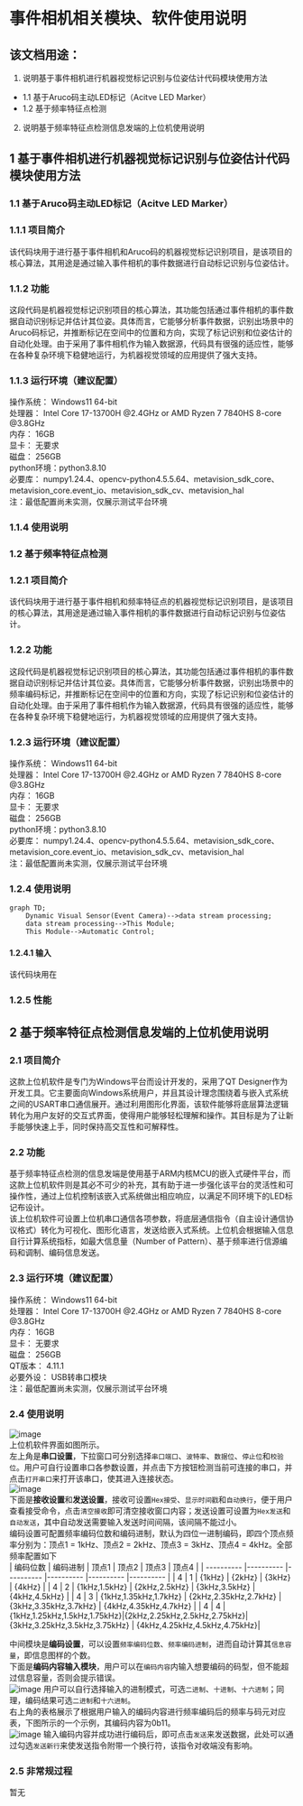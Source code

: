 # 事件相机相关模块、软件使用说明

## 该文档用途：
1. 说明基于事件相机进行机器视觉标记识别与位姿估计代码模块使用方法
  - 1.1 基于Aruco码主动LED标记（Acitve LED Marker）
  - 1.2 基于频率特征点检测
2. 说明基于频率特征点检测信息发端的上位机使用说明

## 1 基于事件相机进行机器视觉标记识别与位姿估计代码模块使用方法
### 1.1 基于Aruco码主动LED标记（Acitve LED Marker）
### 1.1.1 项目简介
  该代码块用于进行基于事件相机和Aruco码的机器视觉标记识别项目，是该项目的核心算法，其用途是通过输入事件相机的事件数据进行自动标记识别与位姿估计。  <br>
### 1.1.2 功能
  这段代码是机器视觉标记识别项目的核心算法，其功能包括通过事件相机的事件数据自动识别标记并估计其位姿。具体而言，它能够分析事件数据，识别出场景中的Aruco码标记，并推断标记在空间中的位置和方向，实现了标记识别和位姿估计的自动化处理。由于采用了事件相机作为输入数据源，代码具有很强的适应性，能够在各种复杂环境下稳健地运行，为机器视觉领域的应用提供了强大支持。  <br>
### 1.1.3 运行环境（建议配置）
  操作系统：  Windows11 64-bit  <br>
  处理器：    Intel Core 17-13700H @2.4GHz or AMD Ryzen 7 7840HS 8-core @3.8GHz  <br>
  内存：      16GB  <br>
  显卡：      无要求  <br>
  磁盘：      256GB  <br>
  python环境：python3.8.10  <br>
  必要库：    numpy1.24.4、opencv-python4.5.5.64、metavision_sdk_core、metavision_core.event_io、metavision_sdk_cv、metavision_hal   <br>
注：最低配置尚未实测，仅展示测试平台环境  <br>
### 1.1.4 使用说明

### 1.2 基于频率特征点检测
### 1.2.1 项目简介
  该代码块用于进行基于事件相机和频率特征点的机器视觉标记识别项目，是该项目的核心算法，其用途是通过输入事件相机的事件数据进行自动标记识别与位姿估计。
### 1.2.2 功能
  这段代码是机器视觉标记识别项目的核心算法，其功能包括通过事件相机的事件数据自动识别标记并估计其位姿。具体而言，它能够分析事件数据，识别出场景中的频率编码标记，并推断标记在空间中的位置和方向，实现了标记识别和位姿估计的自动化处理。由于采用了事件相机作为输入数据源，代码具有很强的适应性，能够在各种复杂环境下稳健地运行，为机器视觉领域的应用提供了强大支持。
### 1.2.3 运行环境（建议配置）
  操作系统：  Windows11 64-bit  <br>
  处理器：    Intel Core 17-13700H @2.4GHz or AMD Ryzen 7 7840HS 8-core @3.8GHz  <br>
  内存：      16GB  <br>
  显卡：      无要求  <br>
  磁盘：      256GB  <br>
  python环境：python3.8.10  <br>
  必要库：    numpy1.24.4、opencv-python4.5.5.64、metavision_sdk_core、metavision_core.event_io、metavision_sdk_cv、metavision_hal  <br>
注：最低配置尚未实测，仅展示测试平台环境  <br>
### 1.2.4 使用说明
```mermaid
graph TD;
    Dynamic Visual Sensor(Event Camera)-->data stream processing;
    data stream processing-->This Module;
    This Module-->Automatic Control;
```
#### 1.2.4.1 输入
  该代码块用在
### 1.2.5 性能
  

## 2 基于频率特征点检测信息发端的上位机使用说明
### 2.1 项目简介
  这款上位机软件是专门为Windows平台而设计开发的，采用了QT Designer作为开发工具。它主要面向Windows系统用户，并且其设计理念围绕着与嵌入式系统之间的USART串口通信展开。通过利用图形化界面，该软件能够将底层算法逻辑转化为用户友好的交互式界面，使得用户能够轻松理解和操作。其目标是为了让新手能够快速上手，同时保持高交互性和可解释性。
### 2.2 功能
  基于频率特征点检测的信息发端是使用基于ARM内核MCU的嵌入式硬件平台，而这款上位机软件则是其必不可少的补充，其有助于进一步强化该平台的灵活性和可操作性，通过上位机控制该嵌入式系统做出相应响应，以满足不同环境下的LED标记布设计。<br>
  该上位机软件可设置上位机串口通信各项参数，将底层通信指令（自主设计通信协议格式）转化为可视化、图形化语言，发送给嵌入式系统。上位机会根据输入信息自行计算系统指标，如最大信息量（Number of Pattern）、基于频率进行信源编码和调制、编码信息发送。
### 2.3 运行环境（建议配置）
  操作系统：  Windows11 64-bit  <br>
  处理器：    Intel Core 17-13700H @2.4GHz or AMD Ryzen 7 7840HS 8-core @3.8GHz  <br>
  内存：      16GB  <br>
  显卡：      无要求  <br>
  磁盘：      256GB  <br>
  QT版本：    4.11.1  <br>
  必要外设：  USB转串口模块  <br>
注：最低配置尚未实测，仅展示测试平台环境  <br>
### 2.4 使用说明
![image](https://github.com/csqNULL/project_EventCamera/assets/107977229/89d8522a-baf6-42e1-9ff0-cd4851b3d357)  <br>
  上位机软件界面如图所示。  <br>
  左上角是**串口设置**，下拉窗口可分别选择`串口端口`、`波特率`、`数据位`、`停止位`和`校验位`。用户可自行设置串口各参数设置，并点击下方按钮检测当前可连接的串口，并点击`打开串口`来打开该串口，使其进入连接状态。  <br>
  ![image](https://github.com/csqNULL/project_EventCamera/assets/107977229/63765b52-c9ef-4a54-b7a8-a00a22619c98)  <br>
  下面是**接收设置**和**发送设置**，接收可设置`Hex接受`、`显示时间戳`和`自动换行`，便于用户查看接受命令，点击`清空接收`即可清空接收窗口内容；发送设置可设置为`Hex发送`和`自动发送`，其中自动发送需要输入发送时间间隔，该间隔不能过小。  <br>
  编码设置可配置频率编码位数和编码进制，默认为四位一进制编码，即四个顶点频率分别为：顶点1 = 1kHz、顶点2 = 2kHz、顶点3 = 3kHz、顶点4 = 4kHz。全部频率配置如下  <br>
| 编码位数   | 编码进制   |   顶点1    |  顶点2    |  顶点3   |   顶点4 |
| ---------- |---------- |---------- |---------- |---------- |---------- |
|      4     |     1     |    {1kHz}   |    {2kHz}   |    {3kHz}  |    {4kHz}    |
|      4     |     2     |    {1kHz,1.5kHz}   |    {2kHz,2.5kHz}   |    {3kHz,3.5kHz}  |    {4kHz,4.5kHz}    |
|      4     |     3     |    {1kHz,1.35kHz,1.7kHz}   |    {2kHz,2.35kHz,2.7kHz}   |    {3kHz,3.35kHz,3.7kHz}  |    {4kHz,4.35kHz,4.7kHz}    |
|      4     |     4     |{1kHz,1.25kHz,1.5kHz,1.75kHz}|{2kHz,2.25kHz,2.5kHz,2.75kHz}| {3kHz,3.25kHz,3.5kHz,3.75kHz} | {4kHz,4.25kHz,4.5kHz,4.75kHz}|

  中间模块是**编码设置**，可以设置`频率编码位数`、`频率编码进制`，进而自动计算其`信息容量`，即信息图样的个数。  <br>
  下面是**编码内容输入模块**，用户可以在`编码内容`内输入想要编码的码型，但不能超过信息容量，否则会提示错误。  <br>
  ![image](https://github.com/csqNULL/project_EventCamera/assets/107977229/d4ee792d-8ef5-4003-8d10-55b8737adaa4)
  用户可以自行选择输入的进制模式，可选`二进制`、`十进制`、`十六进制`；同理，编码结果可选`二进制`和`十六进制`。  <br>
  右上角的表格展示了根据用户输入的编码内容进行频率编码后的频率与码元对应表，下图所示的一个示例，其编码内容为0b11。  <br>
  ![image](https://github.com/csqNULL/project_EventCamera/assets/107977229/e11a0907-5b13-497a-9139-980b6375591e)
  输入编码内容并成功进行编码后，即可点击`发送`来发送数据，此处可以通过勾选`发送新行`来使发送指令附带一个换行符，该指令对收端没有影响。
  ### 2.5 非常规过程
  暂无  <br>
